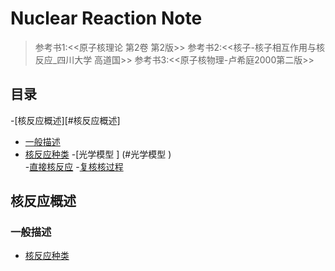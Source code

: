 # Nuclear Reaction Note 

> 参考书1:<<原子核理论 第2卷 第2版>>
> 参考书2:<<核子-核子相互作用与核反应_四川大学 高道国>>
> 参考书3:<<原子核物理-卢希庭2000第二版>>



## 目录
-[核反应概述][#核反应概述] 
 - [一般描述](#一般描述)
  - [核反应种类](#核反应种类)
-[光学模型 ] (#光学模型  )  
-[直接核反应](#直接核反应) 
-[复核核过程](#复核核过程) 

## 核反应概述
### 一般描述
* [核反应种类](https://github.com/Snailclimb/Java-Guide/blob/master/Java相关/Java基础知识.md)

